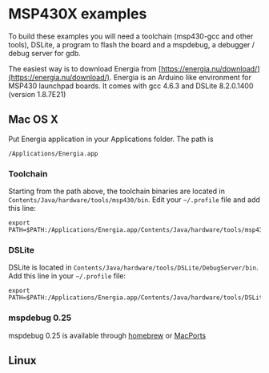 # MSP430X examples

To build these examples you will need a toolchain (msp430-gcc and other tools), DSLite, a program to flash the board and a mspdebug, a debugger / debug server for gdb.

The easiest way is to download Energia from [https://energia.nu/download/](https://energia.nu/download/). Energia is an Arduino like environment for MSP430 launchpad boards. It comes with gcc 4.6.3 and DSLite 8.2.0.1400 (version 1.8.7E21)

## Mac OS X

Put Energia application in your Applications folder. The path is 

```
/Applications/Energia.app
```

### Toolchain

Starting from the path above, the toolchain binaries are located in ```Contents/Java/hardware/tools/msp430/bin```. Edit your ```~/.profile``` file and add this line:

```
export PATH=$PATH:/Applications/Energia.app/Contents/Java/hardware/tools/msp430/bin
```

### DSLite

DSLite is located in ```Contents/Java/hardware/tools/DSLite/DebugServer/bin```. Add this line in your ```~/.profile``` file:

```
export PATH=$PATH:/Applications/Energia.app/Contents/Java/hardware/tools/DSLite/DebugServer/bin
```

### mspdebug 0.25

mspdebug 0.25 is available through [homebrew](https://brew.sh) or [MacPorts](https://www.macports.org)

## Linux
